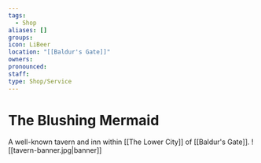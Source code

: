 ```yaml
---
tags:
  - Shop
aliases: []
groups: 
icon: LiBeer
location: "[[Baldur's Gate]]"
owners: 
pronounced: 
staff: 
type: Shop/Service
---
```


# The Blushing Mermaid

A well-known tavern and inn within [[The Lower City]] of [[Baldur's Gate]].
![[tavern-banner.jpg|banner]]
